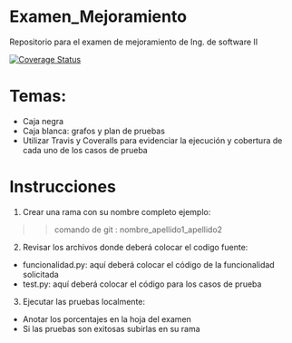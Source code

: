 # Examen_Mejoramiento
Repositorio para el examen de mejoramiento de Ing. de software II

[![Coverage Status](https://coveralls.io/repos/github/joyce-adri/Examen_Mejoramiento/badge.svg?branch=master)](https://coveralls.io/github/joyce-adri/Examen_Mejoramiento?branch=master)


# Temas:
 - Caja negra 
 - Caja blanca: grafos y plan de pruebas
 - Utilizar Travis y Coveralls para evidenciar la ejecución y cobertura de cada uno de los casos de prueba

# Instrucciones 

1) Crear una rama con su nombre completo ejemplo:
>> comando de git : nombre_apellido1_apellido2

2) Revisar los archivos donde deberá colocar el codigo fuente:
  - funcionalidad.py: aquí deberá colocar el código de la funcionalidad solicitada
  - test.py: aquí deberá colocar el código para los casos de prueba

3) Ejecutar las pruebas localmente:
  - Anotar los porcentajes en la hoja del examen
  - Si las pruebas son exitosas subirlas en su rama
